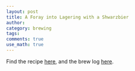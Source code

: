 ```yaml
---
layout: post
title: A Foray into Lagering with a Shwarzbier
author:
category: brewing
tags: 
comments: true
use_math: true
---
```






Find the recipe [here](), and
the brew log
[here]().






